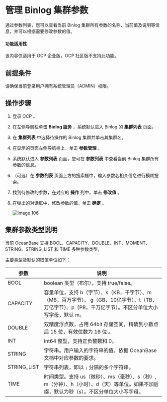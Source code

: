 # 管理 Binlog 集群参数

通过参数列表，您可以查看当前 Binlog 集群所有参数的名称、当前值及说明等信息，并可以根据需要修改参数的值。

<main id="notice" type='notice'>
<h4>功能适用性</h4>
<p>该内容仅适用于 OCP 企业版，OCP 社区版不支持此功能。</p>
</main>

## 前提条件

请确保当前登录用户拥有系统管理员（ADMIN）权限。

## 操作步骤

1. 登录 OCP 。

2. 在左侧导航栏单击 **Binlog 服务** ，系统默认进入 Binlog 的 **集群列表** 页面。

3. 在 **集群列表** 中选择待操作的 Binlog 集群并单击其集群名。

4. 在显示的页面左侧导航栏上，单击 **参数管理** 。

5. 系统默认进入 **参数列表** 页面，您可在 **参数列表** 中查看当前 Binlog 集群所有参数的信息。

6. （可选）在 **参数列表** 页面上方的搜索框中，输入参数名相关信息进行模糊搜索。

7. 找到待修改的参数，在对应的 **操作** 列中，单击 **修改值** 。

8. 在弹出的对话框中，修改参数的值，单击 **确定** 。

   ![Image 106](https://obbusiness-private.oss-cn-shanghai.aliyuncs.com/doc/img/ocp/431/binlog%E9%9B%86%E7%BE%A4%E5%8F%82%E6%95%B0%E5%88%97%E8%A1%A8.png)

## 集群参数类型说明

当前 OceanBase 支持 BOOL、CAPACITY、DOUBLE、INT、MOMENT、STRING、STRING_LIST 和 TIME 多种参数类型。

主要类型及默认的取值单位如下：

|     参数|     说明   |
|-------------|---------|
| BOOL        | boolean 类型（布尔），支持 true/false。 |
| CAPACITY    | 容量单位，支持 b（字节）、k（KB，千字节）、m（MB，百万字节）、 g（GB，10亿字节）、t（TB，万亿字节）、p（PB，千万亿字节）。不区分单位大小写字母，默认 m。 |
| DOUBLE      | 双精度浮点数，占用 64bit 存储空间，精确到小数点后 15 位，有效位数为 16 位 。 |
| INT         | int64 整型，支持正负整数和 0。   |
| STRING      | 字符串。用户输入的字符串的值，依据 OceanBase 文档中对应参数的要求。  |
| STRING_LIST | 字符串列表，即以 `;` 分隔的多个字符串。 |
| TIME        | 时间类型。支持 us（微秒）、ms（毫秒）、s（秒）, m（分钟）、h（小时）、d（天）等单位。如果不加后缀，默认为秒（s）。不区分单位大小写字母。   |
